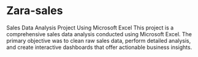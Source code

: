 # Zara-sales
Sales Data Analysis Project Using Microsoft Excel This project is a comprehensive sales data analysis conducted using Microsoft Excel. The primary objective was to clean raw sales data, perform detailed analysis, and create interactive dashboards that offer actionable business insights. 
